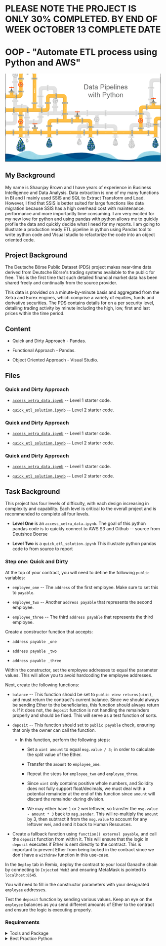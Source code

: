 # PLEASE NOTE THE PROJECT IS ONLY 30% COMPLETED. BY END OF WEEK OCTOBER 13 COMPLETE DATE

# OOP - "Automate ETL process using Python and AWS"

![contract](Images/data_python.png)

## My Background

My name is Shaunjay Brown and I have years of experience in Business Intelligence and Data Analysis. Data extraction is one of my many functions in BI and I mainly used SSIS and SQL to Extract Transform and Load. However, I find that SSIS is better suited for large functions like data migration because SSIS has a high overhead cost with maintenance, performance and more importantly time consuming.
I am very excited for my new love for python and using pandas with python allows me to quickly profile the data and quickly decide what I need for my reports.
I am going to illustrate a production ready ETL pipeline in python using Pandas tool to write python code and Visual studio to refactorize the code into an object oriented code.

## Project Background

The Deutsche Börse Public Dataset (PDS) project makes near-time data derived from Deutsche Börse's trading systems available to the public for free. This is the first time that such detailed financial market data has been shared freely and continually from the source provider.

This data is provided on a minute-by-minute basis and aggregated from the Xetra and Eurex engines, which comprise a variety of equities, funds and derivative securities. The PDS contains details for on a per security level, detailing trading activity by minute including the high, low, first and last prices within the time period.

## Content

- Quick and Dirty Approach - Pandas.

- Functional Approach - Pandas.

- Object Oriented Approach - Visual Studio.

## Files

### Quick and Dirty Approach

- [`access_xetra_data.ipynb`](Starter-Code/access_xetra_data.ipynb) -- Level 1 starter code.

- [`quick_etl_solution.ipynb`](Starter-Code/quick_etl_solution.ipynb) -- Level 2 starter code.

### Quick and Dirty Approach

- [`access_xetra_data.ipynb`](Starter-Code/AssociateProfitSplitter.ipynb) -- Level 1 starter code.

- [`quick_etl_solution.ipynb`](Starter-Code/TieredProfitSplitter.ipynb) -- Level 2 starter code.

### Quick and Dirty Approach

- [`access_xetra_data.ipynb`](Starter-Code/AssociateProfitSplitter.ipynb) -- Level 1 starter code.

- [`quick_etl_solution.ipynb`](Starter-Code/TieredProfitSplitter.ipynb) -- Level 2 starter code.

## Task Background

This project has four levels of difficulty, with each design increasing in complexity and capability. Each level is critical to the overall project and is recommended to complete all four levels.

- **Level One** is an `access_xetra_data.ipynb`. The goal of this python pandas code is to quickly connect to AWS S3 and Github -- source from Deutshce Boerse

- **Level Two** is a `quick_etl_solution.ipynb` This illustrate python pandas code to from source to report

### Step one: Quick and Dirty

At the top of your contract, you will need to define the following `public` variables:

- `employee_one` -- The `address` of the first employee. Make sure to set this to `payable`.

- `employee_two` -- Another `address payable` that represents the second employee.

- `employee_three` -- The third `address payable` that represents the third employee.

Create a constructor function that accepts:

- `address payable _one`

- `address payable _two`

- `address payable _three`

Within the constructor, set the employee addresses to equal the parameter values. This will allow you to avoid hardcoding the employee addresses.

Next, create the following functions:

- `balance` -- This function should be set to `public view returns(uint)`, and must return the contract's current balance. Since we should always be sending Ether to the beneficiaries, this function should always return `0`. If it does not, the `deposit` function is not handling the remainders properly and should be fixed. This will serve as a test function of sorts.

- `deposit` -- This function should set to `public payable` check, ensuring that only the owner can call the function.

  - In this function, perform the following steps:

    - Set a `uint amount` to equal `msg.value / 3;` in order to calculate the split value of the Ether.

    - Transfer the `amount` to `employee_one`.

    - Repeat the steps for `employee_two` and `employee_three`.

    - Since `uint` only contains positive whole numbers, and Solidity does not fully support float/decimals, we must deal with a potential remainder at the end of this function since `amount` will discard the remainder during division.

    - We may either have `1` or `2` wei leftover, so transfer the `msg.value - amount * 3` back to `msg.sender`. This will re-multiply the `amount` by 3, then subtract it from the `msg.value` to account for any leftover wei, and send it back to Human Resources.

- Create a fallback function using `function() external payable`, and call the `deposit` function from within it. This will ensure that the logic in `deposit` executes if Ether is sent directly to the contract. This is important to prevent Ether from being locked in the contract since we don't have a `withdraw` function in this use-case.

In the `Deploy` tab in Remix, deploy the contract to your local Ganache chain by connecting to `Injected Web3` and ensuring MetaMask is pointed to `localhost:8545`.

You will need to fill in the constructor parameters with your designated `employee` addresses.

Test the `deposit` function by sending various values. Keep an eye on the `employee` balances as you send different amounts of Ether to the contract and ensure the logic is executing properly.

### Requirements

<details>
<summary>Tools and Package</summary>

- Python 3.9
- Jupyter Notebook
- Github
- Visual Studio
- padas, boto3, pyyaml, awscli, jupyter, pylint, moto, coverage, memory-profile

</details>

<details>
<summary>Best Practice Python</summary>

#### Best practices in developing Python code

- Design Princples
- Clean Coding
- Virtual Environments
- Configuration
- Logging
- Folder setup
- Unit Testing
- Exception Handling
- Lintig

© 2021 Trilogy Education Services, a 2U, Inc. brand. All Rights Reserved.
